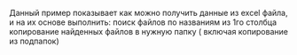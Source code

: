 Данный пример показывает как можно получить данные из excel файла, и на их основе выполнить:
поиск файлов по названиям из 1го столбца
копирование найденных файлов в нужную папку ( включая копирование из подпапок)
